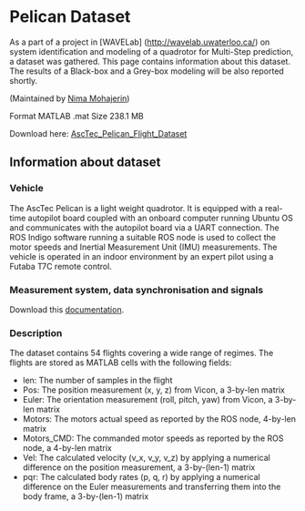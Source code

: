 # Pelican Dataset


As a part of a project in [WAVELab] (http://wavelab.uwaterloo.ca/) on system identification and modeling of a quadrotor for Multi-Step prediction, a dataset was gathered. This page contains information about this dataset. The results of a Black-box and a Grey-box modeling will be also reported shortly.

(Maintained by [Nima Mohajerin](mohajerin.nima@gmail.com))

Format MATLAB .mat
Size  238.1 MB

Download here: [AscTec_Pelican_Flight_Dataset](http://wavelab.uwaterloo.ca/wp-content/uploads/2017/09/AscTec_Pelican_Flight_Dataset.mat)

## Information about dataset
### Vehicle
The AscTec Pelican is a light weight quadrotor. It is equipped with a real-time autopilot board coupled with an onboard computer running Ubuntu OS and communicates with the autopilot board via a UART connection. The ROS Indigo software running a suitable ROS node is used to collect the motor speeds and Inertial Measurement Unit (IMU) measurements. The vehicle is operated in an indoor environment by an expert pilot using a Futaba T7C remote control.

### Measurement system, data synchronisation and signals
Download this [documentation](https://github.com/wavelab/pelican_dataset/dataset/Pelican_Dataset.pdf).

### Description
The dataset contains 54 flights covering a wide range of regimes. The flights are stored as MATLAB cells with the following fields:

- len: The number of samples in the flight
- Pos: The position measurement (x, y, z) from Vicon, a 3-by-len matrix
- Euler: The orientation measurement (roll, pitch, yaw) from Vicon, a 3-by-len matrix
- Motors: The motors actual speed as reported by the ROS node, 4-by-len matrix
- Motors_CMD: The commanded motor speeds as reported by the ROS node, a 4-by-len matrix
- Vel: The calculated velocity (v_x, v_y, v_z) by applying a numerical difference on the position measurement, a 3-by-(len-1) matrix
- pqr: The calculated body rates (p, q, r) by applying a numerical difference on the Euler measurements and transferring them into the body frame, a 3-by-(len-1) matrix
